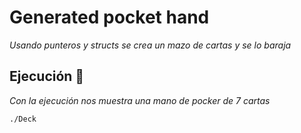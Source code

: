 # Generated pocket hand

_Usando punteros y structs se crea un mazo de cartas y se lo baraja_

## Ejecución 🚀

_Con la ejecución nos muestra una mano de pocker de 7 cartas_

```
./Deck
```